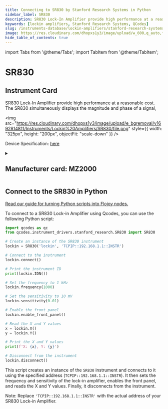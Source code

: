 ```yaml
---
title: Connecting to SR830 by Stanford Research Systems in Python
sidebar_label: SR830
description: SR830 Lock-In Amplifier provide high performance at a reasonable cost. The SR830 simultaneously displays the magnitude and phase of a signal,
keywords: [lockin amplifiers, Stanford Research Systems, QCodes]
slug: /instruments-database/lockin-amplifiers/stanford-research-systems/sr830
image: https://res.cloudinary.com/dhopxs1y3/image/upload/w_600,q_auto,f_auto/e_bgremoval/v1692814811/Instruments/Lockin%20Amplifiers/SR830/file.jpg
hide_table_of_contents: true
---
```


import Tabs from '@theme/Tabs';
import TabItem from '@theme/TabItem';

# SR830

## Instrument Card

<div className="flex">

<div>

SR830 Lock-In Amplifier provide high performance at a reasonable cost. The SR830 simultaneously displays the magnitude and phase of a signal,

</div>

<img src="https://res.cloudinary.com/dhopxs1y3/image/upload/e_bgremoval/v1692814811/Instruments/Lockin%20Amplifiers/SR830/file.png" style={{ width: "325px", height: "200px", objectFit: "scale-down" }} />

</div>

<div className="flex text-center">

<p>Device Specification: <a target="\_blank" href="https://www.thinksrs.com/downloads/pdfs/catalog/SR810830c.pdf">here</a></p>

</div>

<details style={{ marginTop: "15px"}}>
<summary><h2>Manufacturer card: MZ2000</h2></summary>

<img src="https://res.cloudinary.com/dhopxs1y3/image/upload/v1692806206/Instruments/Vendor%20Logos/Stanford_Research.png" style={{ width: "100%", height: "170px",objectFit: "scale-down" }} />

Stanford Research Systems is a maker of general test and measurement instruments. The company was founded in 1980, is privately held, and is not affiliated with Stanford University.

<ul>
  <li>Headquarters: USA</li>
  <li>Yearly Revenue (millions, USD): 25.0</li>
  <li>Vendor Website: <a href="https://www.thinksrs.com/">here</a></li>
</ul>
</details>

## Connect to the SR830 in Python

[Read our guide for turning Python scripts into Flojoy nodes.](https://docs.flojoy.ai/custom-nodes/creating-custom-node/)
<Tabs>

<TabItem value="Flojoy" label="Flojoy" className="flojoy-instrument-tabs">

<NodeCardCollection category='WIDGET2000' manufacturer='MZ2000'></NodeCardCollection>

</TabItem>
<TabItem value="QCodes" label="QCodes">

To connect to a SR830 Lock-in Amplifier using Qcodes, you can use the following Python script:

```python
import qcodes as qc
from qcodes.instrument_drivers.stanford_research.SR830 import SR830

# Create an instance of the SR830 instrument
lockin = SR830('lockin', 'TCPIP::192.168.1.1::INSTR')

# Connect to the instrument
lockin.connect()

# Print the instrument ID
print(lockin.IDN())

# Set the frequency to 1 kHz
lockin.frequency(1000)

# Set the sensitivity to 10 mV
lockin.sensitivity(0.01)

# Enable the front panel
lockin.enable_front_panel()

# Read the X and Y values
x = lockin.X()
y = lockin.Y()

# Print the X and Y values
print(f'X: {x}, Y: {y}')

# Disconnect from the instrument
lockin.disconnect()
```

This script creates an instance of the `SR830` instrument and connects to it using the specified address (`TCPIP::192.168.1.1::INSTR`). It then sets the frequency and sensitivity of the lock-in amplifier, enables the front panel, and reads the X and Y values. Finally, it disconnects from the instrument.

Note: Replace `'TCPIP::192.168.1.1::INSTR'` with the actual address of your SR830 Lock-in Amplifier.

</TabItem>
</Tabs>